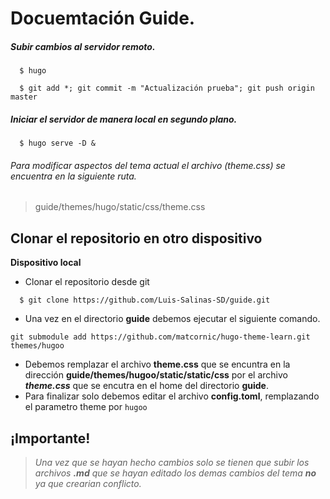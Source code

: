 # Docuemtación Guide.

##### Subir cambios al servidor remoto.

```
  $ hugo

  $ git add *; git commit -m "Actualización prueba"; git push origin master
```

##### Iniciar el servidor de manera local en segundo plano.

```
  $ hugo serve -D &
```

###### Para modificar aspectos del tema actual el archivo (theme.css) se encuentra en la siguiente ruta.

> guide/themes/hugo/static/css/theme.css

## Clonar el repositorio en otro dispositivo

**Dispositivo local**

- Clonar el repositorio desde git

```
  $ git clone https://github.com/Luis-Salinas-SD/guide.git
```

- Una vez en el directorio **guide** debemos ejecutar el siguiente comando.

```
git submodule add https://github.com/matcornic/hugo-theme-learn.git themes/hugoo
```

- Debemos remplazar el archivo **theme.css** que se encuntra en la dirección **guide/themes/hugoo/static/static/css** por el archivo **_theme.css_** que se encutra en el home del directorio **guide**.
- Para finalizar solo debemos editar el archivo **config.toml**, remplazando el parametro theme por `hugoo`
## ¡Importante!
> _Una vez que se hayan hecho cambios solo se tienen que subir los archivos **.md** que se hayan editado los demas cambios del tema **no** ya que crearian conflicto._
